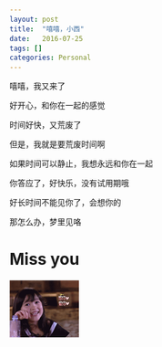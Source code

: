 ```yaml
---
layout: post
title:  "嘻嘻，小西"
date:   2016-07-25
tags: []
categories: Personal
---
```


嘻嘻，我又来了

好开心，和你在一起的感觉

时间好快，又荒废了

但是，我就是要荒废时间啊

如果时间可以静止，我想永远和你在一起

你答应了，好快乐，没有试用期哦

好长时间不能见你了，会想你的

那怎么办，梦里见咯

# Miss you

![Missing you](/assets/tianxin.png)